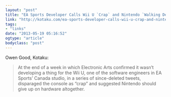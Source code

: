```yaml
---
layout: "post"
title: "EA Sports Developer Calls Wii U `Crap` and Nintendo `Walking Dead`"
link: "http://kotaku.com/ea-sports-developer-calls-wii-u-crap-and-nintendo-wa-508481261"
tags: 
- "links"
date: "2013-05-19 05:16:52"
ogtype: "article"
bodyclass: "post"
---
```


Owen Good, Kotaku:

> At the end of a week in which Electronic Arts confirmed it wasn’t developing a thing for the Wii U, one of the software engineers in EA Sports’ Canada studio, in a series of since-deleted tweets, disparaged the console as “crap” and suggested Nintendo should give up on hardware altogether.